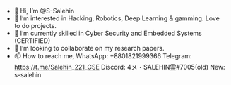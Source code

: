 - 👋 Hi, I’m @S-Salehin
- 👀 I’m interested in Hacking, Robotics, Deep Learning & gamming. Love to do projects.
- 🌱 I’m currently skilled in Cyber Security and Embedded Systems (CERTIFIED)
- 💞️ I’m looking to collaborate on my research papers.
- 📫 How to reach me, WhatsApp: +8801821999366
                       Telegram: https://t.me/Salehin_221_CSE
                       Discord: 4メ・SALEHIN霊#7005(old)
                       New: s-salehin
<!---
S-Salehin/S-Salehin is a ✨ special ✨ repository because its `README.md` (this file) appears on your GitHub profile.
You can click the Preview link to take a look at your changes.
--->
